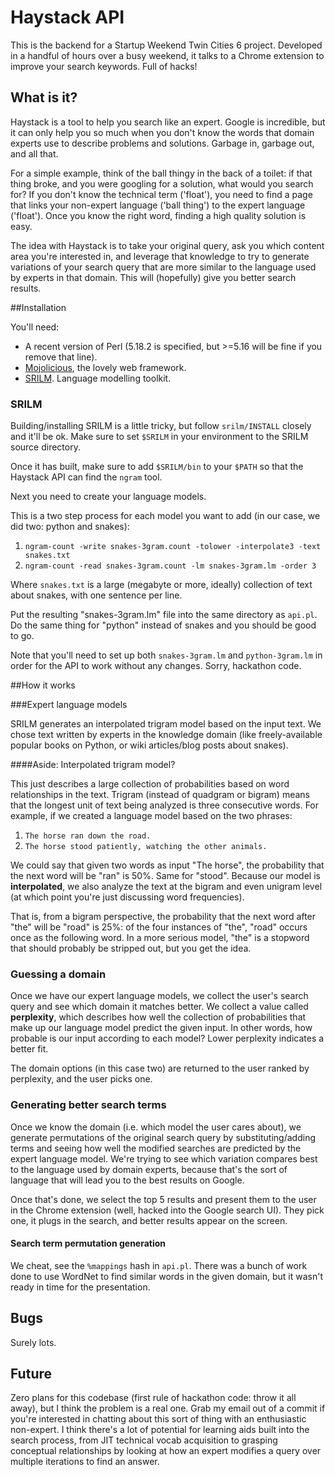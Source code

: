 # Haystack API

This is the backend for a Startup Weekend Twin Cities 6 project. Developed in a handful of hours over a busy weekend, it talks to a Chrome extension to improve your search keywords. Full of hacks!  

## What is it?

Haystack is a tool to help you search like an expert. Google is incredible, but it can only help you so much when you don't know the words that domain experts use to describe problems and solutions. Garbage in, garbage out, and all that. 

For a simple example, think of the ball thingy in the back of a toilet: if that thing broke, and you were googling for a solution, what would you search for? If you don't know the technical term ('float'), you need to find a page that links your non-expert language ('ball thing') to the expert language ('float'). Once you know the right word, finding a high quality solution is easy.

The idea with Haystack is to take your original query, ask you which content area you're interested in, and leverage that knowledge to try to generate variations of your search query that are more similar to the language used by experts in that domain. This will (hopefully) give you better search results.

##Installation

You'll need:

* A recent version of Perl (5.18.2 is specified, but >=5.16 will be fine if you remove that line).
* [Mojolicious](http://mojolico.us), the lovely web framework.
* [SRILM](http://www.speech.sri.com/projects/srilm/). Language modelling toolkit. 
    
### SRILM

Building/installing SRILM is a little tricky, but follow `srilm/INSTALL` closely and it'll be ok. Make sure to set `$SRILM` in your environment to the SRILM source directory.

Once it has built, make sure to add `$SRILM/bin` to your `$PATH` so that the Haystack API can find the `ngram` tool.

Next you need to create your language models.

This is a two step process for each model you want to add (in our case, we did two: python and snakes):

1. `ngram-count -write snakes-3gram.count -tolower -interpolate3 -text snakes.txt`
2. `ngram-count -read snakes-3gram.count -lm snakes-3gram.lm -order 3`

Where `snakes.txt` is a large (megabyte or more, ideally) collection of text about snakes, with one sentence per line.

Put the resulting "snakes-3gram.lm" file into the same directory as `api.pl`. Do the same thing for "python" instead of snakes and you should be good to go.

Note that you'll need to set up both `snakes-3gram.lm` and `python-3gram.lm` in order for the API to work without any changes. Sorry, hackathon code.

##How it works

###Expert language models

SRILM generates an interpolated trigram model based on the input text. We chose text written by experts in the knowledge domain (like freely-available popular books on Python, or wiki articles/blog posts about snakes). 

####Aside: Interpolated trigram model?

This just describes a large collection of probabilities based on word relationships in the text. Trigram (instead of quadgram or bigram) means that the longest unit of text being analyzed is three consecutive words. For example, if we created a language model based on the two phrases:

1. `The horse ran down the road.`
2. `The horse stood patiently, watching the other animals.`

We could say that given two words as input "The horse", the probability that the next word will be "ran" is 50%. Same for "stood". Because our model is __interpolated__, we also analyze the text at the bigram and even unigram level (at which point you're just discussing word frequencies). 

That is, from a bigram perspective, the probability that the next word after "the" will be "road" is 25%: of the four instances of "the", "road" occurs once as the following word. In a more serious model, "the" is a stopword that should probably be stripped out, but you get the idea.  

### Guessing a domain

Once we have our expert language models, we collect the user's search query and see which domain it matches better. We collect a value called __perplexity__, which describes how well the collection of probabilities that make up our language model predict the given input. In other words, how probable is our input according to each model? Lower perplexity indicates a better fit.

The domain options (in this case two) are returned to the user ranked by perplexity, and the user picks one.

### Generating better search terms

Once we know the domain (i.e. which model the user cares about), we generate permutations of the original search query by substituting/adding terms and seeing how well the modified searches are predicted by the expert language model. We're trying to see which variation compares best to the language used by domain experts, because that's the sort of language that will lead you to the best results on Google. 

Once that's done, we select the top 5 results and present them to the user in the Chrome extension (well, hacked into the Google search UI). They pick one, it plugs in the search, and better results appear on the screen.

#### Search term permutation generation

We cheat, see the `%mappings` hash in `api.pl`. There was a bunch of work done to use WordNet to find similar words in the given domain, but it wasn't ready in time for the presentation.

## Bugs

Surely lots.

## Future

Zero plans for this codebase (first rule of hackathon code: throw it all away), but I think the problem is a real one.  Grab my email out of a commit if you're interested in chatting about this sort of thing with an enthusiastic non-expert. I think there's a lot of potential for learning aids built into the search process, from JIT technical vocab acquisition to grasping conceptual relationships by looking at how an expert modifies a query over multiple iterations to find an answer. 

